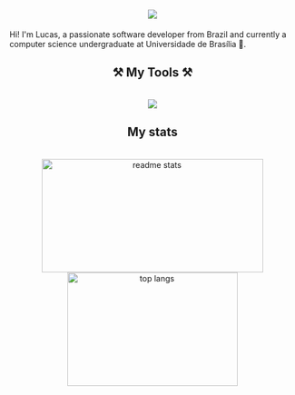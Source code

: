 <h1 align="center">
    <img src="https://readme-typing-svg.herokuapp.com/?font=Righteous&size=35&center=true&vCenter=true&width=500&height=70&duration=4000&lines=Hi+There!+👋;+I'm+Lucas+Amaral!;" />
</h1>



Hi! I'm Lucas, a passionate software developer from Brazil and currently a computer science undergraduate at Universidade de Brasília 🔭.



<h2 align="center">⚒️ My Tools ⚒️</h2>
<br/>
<div align="center">
    <img src="https://skillicons.dev/icons?i=cpp,py,java,js,css,html,flask,react,mysql" />
</div>



<h2 align="center">My stats</h2>
<br>
<div align=center>
  <img width=390 height=200 src="https://github-readme-stats.vercel.app/api?username=Amaralfaria&count_private=true&show_icons=true&theme=react&rank_icon=github&border_radius=10" alt="readme stats" />
  <img width=300 height=200 src="https://github-readme-stats.vercel.app/api/top-langs/?username=Amaralfaria&hide=HTML,jupyter%20notebook&langs_count=8&layout=compact&theme=react&border_radius=10&size_weight=0.5&count_weight=0.5&exclude_repo=github-readme-stats" alt="top langs" />
</div>

<br/><br/>

<!--
**Amaralfaria/Amaralfaria** is a ✨ _special_ ✨ repository because its `README.md` (this file) appears on your GitHub profile.

Here are some ideas to get you started:

- 🔭 I’m currently working on ...
- 🌱 I’m currently learning ...
- 👯 I’m looking to collaborate on ...
- 🤔 I’m looking for help with ...
- 💬 Ask me about ...
- 📫 How to reach me: ...
- 😄 Pronouns: ...
- ⚡ Fun fact: ...
-->
